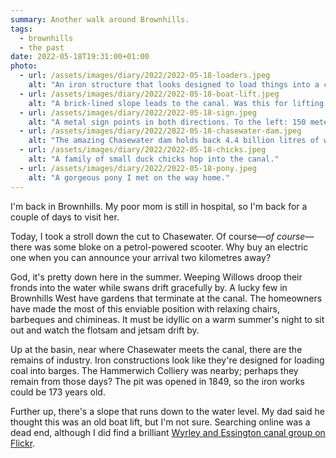```yaml
---
summary: Another walk around Brownhills.
tags:
  - brownhills
  - the past
date: 2022-05-18T19:31:00+01:00
photo:
  - url: /assets/images/diary/2022/2022-05-18-loaders.jpeg
    alt: "An iron structure that looks designed to load things into a canal barge."
  - url: /assets/images/diary/2022/2022-05-18-boat-lift.jpeg
    alt: "A brick-lined slope leads to the canal. Was this for lifting boats in and out of the canal? My dad thinks so!"
  - url: /assets/images/diary/2022/2022-05-18-sign.jpeg
    alt: "A metal sign points in both directions. To the left: 150 meters - Chasewater Country Park. To the right: 702 meters - White Horse Road, 1.48 kilometres - Watling Street, 1.75 kilometres - Chase Road. This sign looks old, but strange that the distances are in metric — I wonder why that is?"
  - url: /assets/images/diary/2022/2022-05-18-chasewater-dam.jpeg
    alt: "The amazing Chasewater dam holds back 4.4 billion litres of water."
  - url: /assets/images/diary/2022/2022-05-18-chicks.jpeg
    alt: "A family of small duck chicks hop into the canal."
  - url: /assets/images/diary/2022/2022-05-18-pony.jpeg
    alt: "A gorgeous pony I met on the way home."
---
```

I'm back in Brownhills. My poor mom is still in hospital, so I'm back for a couple of days to visit her. 

Today, I took a stroll down the cut to Chasewater. Of course—_of course_—there was some bloke on a petrol-powered scooter. Why buy an electric one when you can announce your arrival two kilometres away?

God, it's pretty down here in the summer. Weeping Willows droop their fronds into the water while swans drift gracefully by. A lucky few in Brownhills West have gardens that terminate at the canal. The homeowners have made the most of this enviable position with relaxing chairs, barbeques and chimineas. It must be idyllic on a warm summer's night to sit out and watch the flotsam and jetsam drift by. 

Up at the basin, near where Chasewater meets the canal, there are the remains of industry. Iron constructions look like they're designed for loading coal into barges. The Hammerwich Colliery was nearby; perhaps they remain from those days? The pit was opened in 1849, so the iron works could be 173 years old.

Further up, there's a slope that runs down to the water level. My dad said he thought this was an old boat lift, but I'm not sure. Searching online was a dead end, although I did find a brilliant [Wyrley and Essington canal group on Flickr](https://www.flickr.com/groups/2537989@N20/).